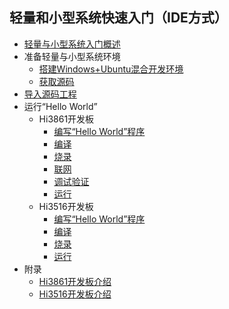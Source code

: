 ## 轻量和小型系统快速入门（IDE方式）
    
- [轻量与小型系统入门概述](quickstart-ide-lite-overview.md)
- 准备轻量与小型系统环境
    - [搭建Windows+Ubuntu混合开发环境](quickstart-ide-lite-env-setup-win-ubuntu.md)
    - [获取源码](quickstart-ide-lite-sourcecode-acquire.md)
- [导入源码工程](quickstart-ide-lite-create-project.md)
- 运行“Hello World”
    - Hi3861开发板
        - [编写“Hello World”程序](quickstart-ide-lite-steps-hi3861-helloworld.md)
        - [编译](quickstart-ide-lite-steps-hi3861-building.md)
        - [烧录](quickstart-ide-lite-steps-hi3861-burn.md)
        - [联网](quickstart-ide-lite-steps-hi3861-netconfig.md)
        - [调试验证](quickstart-ide-lite-steps-hi3861-debug.md)
        - [运行](quickstart-ide-lite-steps-hi3861-running.md)
    - Hi3516开发板
        - [编写“Hello World”程序](quickstart-ide-lite-steps-hi3516-helloworld.md)
        - [编译](quickstart-ide-lite-steps-hi3516-building.md)
        - [烧录](quickstart-ide-lite-steps-hi3516-burn.md)
        - [运行](quickstart-ide-lite-steps-hi3516-running.md)
- 附录
    - [Hi3861开发板介绍](quickstart-ide-lite-introduction-hi3861.md)
    - [Hi3516开发板介绍](quickstart-ide-lite-introduction-hi3516.md)